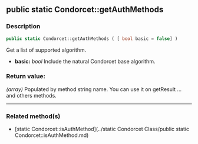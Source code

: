 ## public static Condorcet::getAuthMethods

### Description    

```php
public static Condorcet::getAuthMethods ( [ bool basic = false] )
```

Get a list of supported algorithm.    
- **basic:** *bool* Include the natural Condorcet base algorithm.



### Return value:   

*(array)* Populated by method string name. You can use it on getResult ... and others methods.


---------------------------------------

### Related method(s)      

* [static Condorcet::isAuthMethod](../static Condorcet Class/public static Condorcet::isAuthMethod.md)    
